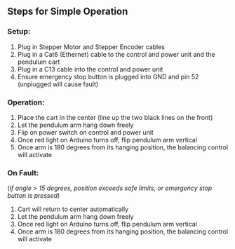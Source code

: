 ## Steps for Simple Operation

### Setup:
1. Plug in Stepper Motor and Stepper Encoder cables  
2. Plug in a Cat6 (Ethernet) cable to the control and power unit and the pendulum cart  
3. Plug in a C13 cable into the control and power unit  
4. Ensure emergency stop button is plugged into GND and pin 52 (unplugged will cause fault)  

### Operation:
1. Place the cart in the center (line up the two black lines on the front)  
2. Let the pendulum arm hang down freely  
3. Flip on power switch on control and power unit  
4. Once red light on Arduino turns off, flip pendulum arm vertical  
5. Once arm is 180 degrees from its hanging position, the balancing control will activate  

### On Fault:  
(*If angle > 15 degrees, position exceeds safe limits, or emergency stop button is pressed*)  
1. Cart will return to center automatically  
2. Let the pendulum arm hang down freely  
3. Once red light on Arduino turns off, flip pendulum arm vertical  
4. Once arm is 180 degrees from its hanging position, the balancing control will activate  
